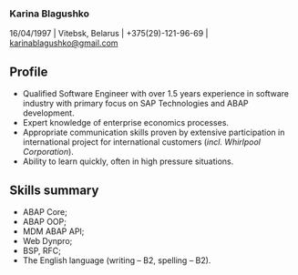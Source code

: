 ### Karina Blagushko
16/04/1997 | Vitebsk, Belarus | +375(29)-121-96-69 | karinablagushko@gmail.com

## Profile
* Qualified Software Engineer with over 1.5 years experience in software industry with primary focus on SAP Technologies and ABAP development. 
* Expert knowledge of enterprise economics processes. 
* Appropriate communication skills proven by extensive participation in international project for international customers (_incl. Whirlpool Corporation_).
* Ability to learn quickly, often in high pressure situations.

## Skills summary
*   ABAP Core;
*   ABAP OOP;
*   MDM ABAP API;
*   Web Dynpro;
*   BSP, RFC;
*   The English language (writing – B2, spelling – B2).
